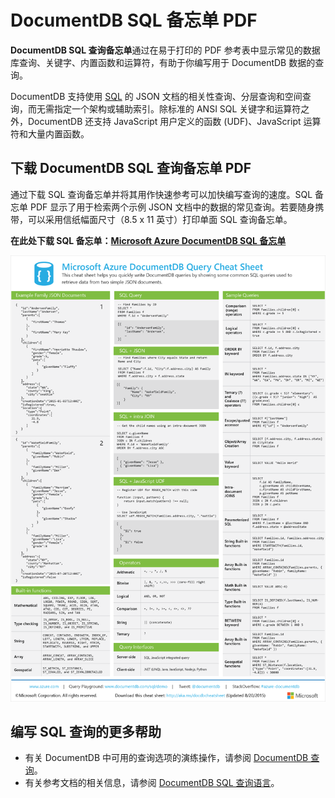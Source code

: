<properties 
	pageTitle="DocumentDB SQL 备忘单 PDF | Azure" 
	description="可打印的 SQL 备忘单 PDF 有助于你使用 DocumentDB 的 SQL 语法在其 NoSQL 数据库（SQL 快速参考）中查询 JSON 文档。" 
	keywords="SQL 备忘单, SQL 备忘单 PDF, SQL 查询备忘单"
	services="documentdb" 
	documentationCenter="" 
	authors="mimig1" 
	manager="jhubbard" 
	editor="monicar"/>

<tags 
	ms.service="documentdb" 
	ms.date="05/13/2016" 
	wacn.date=""/>  

# DocumentDB SQL 备忘单 PDF

**DocumentDB SQL 查询备忘单**通过在易于打印的 PDF 参考表中显示常见的数据库查询、关键字、内置函数和运算符，有助于你编写用于 DocumentDB 数据的查询。

DocumentDB 支持使用 [SQL](/documentation/articles/documentdb-sql-query/) 的 JSON 文档的相关性查询、分层查询和空间查询，而无需指定一个架构或辅助索引。除标准的 ANSI SQL 关键字和运算符之外，DocumentDB 还支持 JavaScript 用户定义的函数 (UDF)、JavaScript 运算符和大量内置函数。

## 下载 DocumentDB SQL 查询备忘单 PDF

通过下载 SQL 查询备忘单并将其用作快速参考可以加快编写查询的速度。SQL 备忘单 PDF 显示了用于检索两个示例 JSON 文档中的数据的常见查询。若要随身携带，可以采用信纸幅面尺寸（8.5 x 11 英寸）打印单面 SQL 查询备忘单。

**在此处下载 SQL 备忘单：[Microsoft Azure DocumentDB SQL 备忘单](http://go.microsoft.com/fwlink/?LinkId=623215)**

![DocumentDB SQL 查询备忘单：DocumentDB 支持的 SQL 语法的快速参考 PDF - SQL 备忘单、SQL 备忘单 PDF、SQL 快速参考][cheat-sheet]

[cheat-sheet]: ./media/documentdb-sql-query-cheat-sheet/microsoft-documentdb-sql-query-cheat-sheet-v2.png


## 编写 SQL 查询的更多帮助

- 有关 DocumentDB 中可用的查询选项的演练操作，请参阅 [DocumentDB 查询](/documentation/articles/documentdb-sql-query/)。
- 有关参考文档的相关信息，请参阅 [DocumentDB SQL 查询语言](https://msdn.microsoft.com/library/azure/dn782250.aspx)。

<!---HONumber=Mooncake_0815_2016-->